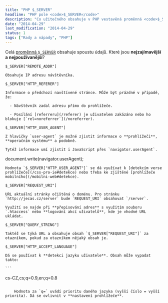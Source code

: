 ```yaml
---
title: "PHP $_SERVER"
headline: "PHP pole <code>$_SERVER</code>"
description: "Co užitečného obsahuje v PHP vestavěná proměnná <code>$_SERVER</code>."
date: "2014-04-29"
last_modification: "2014-04-29"
status: 1
tags: ["Rady a nápady", "PHP"]
---
```


Celá [proměnná `$_SERVER`](http://cz2.php.net/manual/en/reserved.variables.server.php) obsahuje spoustu údajů. Které jsou **nejzajímavější a nejpoužívanější**?

  `$_SERVER["REMOTE_ADDR"]`

    Obsahuje IP adresu návštěvníka.

  `$_SERVER["HTTP_REFERER"]`

    Informace o předchozí navštívené stránce. Může být prázdné v případě, že:

      - Návštěvník zadal adresu přímo do prohlížeče.

      - Posílání [referreru](/referer) je uživatelem zakázáno nebo ho blokuje [`rel=noreferrer`](/noreferrer).

  `$_SERVER["HTTP_USER_AGENT"]`

    Z hlavičky `user-agent` je možné zjistit informace o **prohlížeči**, **operačním systému** a podobně.

    Tytéž informace umí zjistit i JavaScript přes `navigator.userAgent`.

  document.write(navigator.userAgent);

    Hodnota `$_SERVER["HTTP_USER_AGENT"]` se dá využívat k [detekcím verse prohlížeče](/css-pro-ie#detekce) nebo třeba ke zjištěné [prohlížeče mobilního](/mobilni-web#detekce).

  `$_SERVER["REQUEST_URI"]`

    URL aktuální stránky očištěná o doménu. Pro stránku `http://jecas.cz/server` bude `REQUEST_URI` obsahovat `/server`.

    Využití se najde při **přepisování adres** s využitím souboru `.htaccess` nebo **logování akcí uživatelů**, kde je vhodné URL ukládat.

  `$_SERVER["QUERY_STRING"]`

    Taktéž se týká URL a obsahuje obsah `$_SERVER["REQUEST_URI"]` za otazníkem, pokud za otazníkem nějaký obsah je.

  `$_SERVER["HTTP_ACCEPT_LANGUAGE"]`

    Dá se používat k **detekci jazyku uživatele**. Obsah může vypadat takto:

    ```
cs-CZ,cs;q=0.9,en;q=0.8
```

    Hodnota za `q=` uvádí prioritu daného jazyka (vyšší číslo = vyšší priorita). Dá se ovlivnit v **nastavení prohlížeče**.